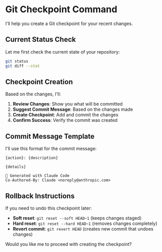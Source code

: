 # Git Checkpoint Command

I'll help you create a Git checkpoint for your recent changes.

## Current Status Check

Let me first check the current state of your repository:

```bash
git status
git diff --stat
```

## Checkpoint Creation

Based on the changes, I'll:

1. **Review Changes**: Show you what will be committed
2. **Suggest Commit Message**: Based on the changes made
3. **Create Checkpoint**: Add and commit the changes
4. **Confirm Success**: Verify the commit was created

## Commit Message Template

I'll use this format for the commit message:
```
{action}: {description}

{details}

🤖 Generated with Claude Code
Co-Authored-By: Claude <noreply@anthropic.com>
```

## Rollback Instructions

If you need to undo this checkpoint later:
- **Soft reset**: `git reset --soft HEAD~1` (keeps changes staged)
- **Hard reset**: `git reset --hard HEAD~1` (removes changes completely)
- **Revert commit**: `git revert HEAD` (creates new commit that undoes changes)

Would you like me to proceed with creating the checkpoint?